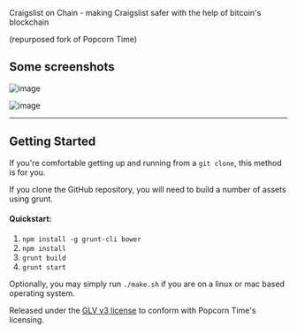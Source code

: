 Craigslist on Chain - making Craigslist safer with the help of bitcoin's blockchain 

(repurposed fork of Popcorn Time)

## Some screenshots

![image](https://cloud.githubusercontent.com/assets/2565805/8635335/e592a654-27ec-11e5-9429-84f7eb444183.png)

![image](https://cloud.githubusercontent.com/assets/2565805/8635346/29b5ad68-27ed-11e5-8bfa-db09a6923b07.png)

***

## Getting Started

If you're comfortable getting up and running from a `git clone`, this method is for you.

If you clone the GitHub repository, you will need to build a number of assets using grunt.

#### Quickstart:

1. `npm install -g grunt-cli bower`
1. `npm install`
1. `grunt build`
1. `grunt start`

Optionally, you may simply run `./make.sh` if you are on a linux or mac based operating system.

Released under the [GLV v3 license](https://git.popcorntime.io/stash/projects/PT/repos/popcorn-app/browse/LICENSE.txt) to conform with Popcorn Time's licensing.
